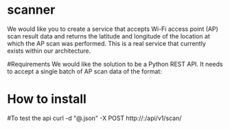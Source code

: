 # scanner
We would like you to create a service that accepts Wi-Fi access point (AP) scan result data and returns the latitude and longitude of the location at which the AP scan was performed. This is a real service that currently exists within our architecture.


#Requirements
We would like the solution to be a Python REST API. It needs to accept a single batch of AP scan data of the format:

# How to install


#To test the api
curl -d "@<filenme>.json" -X POST http://<ip address or url>:<port>/api/v1/scan/



